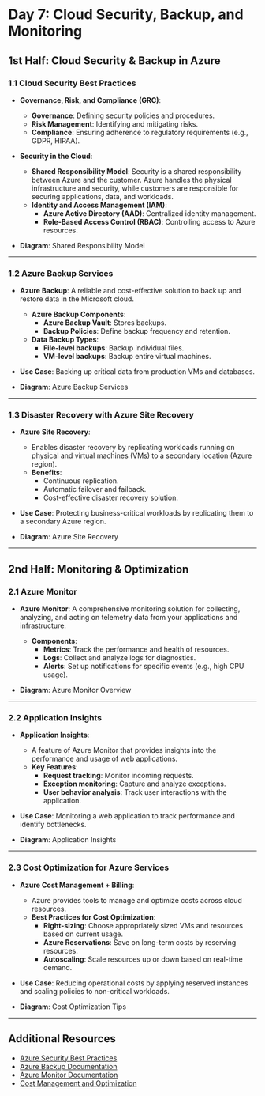 # Day 7: Cloud Security, Backup, and Monitoring

## 1st Half: Cloud Security & Backup in Azure

### 1.1 Cloud Security Best Practices
- **Governance, Risk, and Compliance (GRC)**:
  - **Governance**: Defining security policies and procedures.
  - **Risk Management**: Identifying and mitigating risks.
  - **Compliance**: Ensuring adherence to regulatory requirements (e.g., GDPR, HIPAA).

- **Security in the Cloud**:
  - **Shared Responsibility Model**: Security is a shared responsibility between Azure and the customer. Azure handles the physical infrastructure and security, while customers are responsible for securing applications, data, and workloads.
  - **Identity and Access Management (IAM)**:
    - **Azure Active Directory (AAD)**: Centralized identity management.
    - **Role-Based Access Control (RBAC)**: Controlling access to Azure resources.

- **Diagram**: 
  Shared Responsibility Model

---

### 1.2 Azure Backup Services
- **Azure Backup**: A reliable and cost-effective solution to back up and restore data in the Microsoft cloud.
  - **Azure Backup Components**:
    - **Azure Backup Vault**: Stores backups.
    - **Backup Policies**: Define backup frequency and retention.
  - **Data Backup Types**:
    - **File-level backups**: Backup individual files.
    - **VM-level backups**: Backup entire virtual machines.

- **Use Case**: Backing up critical data from production VMs and databases.

- **Diagram**: 
  Azure Backup Services

---

### 1.3 Disaster Recovery with Azure Site Recovery
- **Azure Site Recovery**:
  - Enables disaster recovery by replicating workloads running on physical and virtual machines (VMs) to a secondary location (Azure region).
  - **Benefits**:
    - Continuous replication.
    - Automatic failover and failback.
    - Cost-effective disaster recovery solution.

- **Use Case**: Protecting business-critical workloads by replicating them to a secondary Azure region.

- **Diagram**: 
  Azure Site Recovery

---

## 2nd Half: Monitoring & Optimization

### 2.1 Azure Monitor
- **Azure Monitor**: A comprehensive monitoring solution for collecting, analyzing, and acting on telemetry data from your applications and infrastructure.
  - **Components**:
    - **Metrics**: Track the performance and health of resources.
    - **Logs**: Collect and analyze logs for diagnostics.
    - **Alerts**: Set up notifications for specific events (e.g., high CPU usage).

- **Diagram**: 
  Azure Monitor Overview

---

### 2.2 Application Insights
- **Application Insights**:
  - A feature of Azure Monitor that provides insights into the performance and usage of web applications.
  - **Key Features**:
    - **Request tracking**: Monitor incoming requests.
    - **Exception monitoring**: Capture and analyze exceptions.
    - **User behavior analysis**: Track user interactions with the application.
  
- **Use Case**: Monitoring a web application to track performance and identify bottlenecks.

- **Diagram**: 
  Application Insights

---

### 2.3 Cost Optimization for Azure Services
- **Azure Cost Management + Billing**:
  - Azure provides tools to manage and optimize costs across cloud resources.
  - **Best Practices for Cost Optimization**:
    - **Right-sizing**: Choose appropriately sized VMs and resources based on current usage.
    - **Azure Reservations**: Save on long-term costs by reserving resources.
    - **Autoscaling**: Scale resources up or down based on real-time demand.

- **Use Case**: Reducing operational costs by applying reserved instances and scaling policies to non-critical workloads.

- **Diagram**: 
  Cost Optimization Tips

---

## Additional Resources

- [Azure Security Best Practices](https://docs.microsoft.com/en-us/azure/security/)
- [Azure Backup Documentation](https://docs.microsoft.com/en-us/azure/backup/)
- [Azure Monitor Documentation](https://docs.microsoft.com/en-us/azure/azure-monitor/)
- [Cost Management and Optimization](https://azure.microsoft.com/en-us/pricing/cost-management/)


